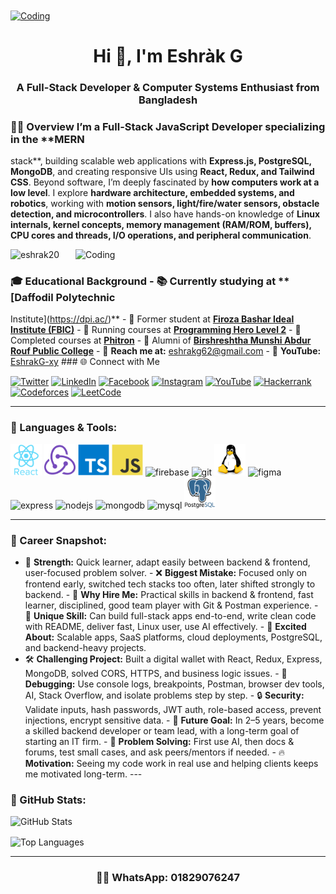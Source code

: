 <a href="https://eshrakg.netlify.app/">
  <img
    align="center"
    alt="Coding"
    width="100%"
    height="400"
    src="https://i.ibb.co.com/YFPBmKLD/Eshrak-G-2.gif"
  />
</a>

<h1 align="center">Hi 👋, I'm Eshràk G</h1>
<h3 align="center">
  A Full-Stack Developer & Computer Systems Enthusiast from Bangladesh
</h3>

### 👨‍🎓 Overview I’m a Full-Stack JavaScript Developer specializing in the **MERN
stack**, building scalable web applications with **Express.js, PostgreSQL,
MongoDB**, and creating responsive UIs using **React, Redux, and Tailwind CSS**.
Beyond software, I’m deeply fascinated by **how computers work at a low level**.
I explore **hardware architecture, embedded systems, and robotics**, working
with **motion sensors, light/fire/water sensors, obstacle detection, and
microcontrollers**. I also have hands-on knowledge of **Linux internals, kernel
concepts, memory management (RAM/ROM, buffers), CPU cores and threads, I/O
operations, and peripheral communication**.

<!-- On the networking side, I understand **IP addressing, MAC addresses, routing, server configuration, and basic network protocols**, giving me a holistic view of how software, hardware, and networks interact to create robust systems.
 

Currently, I’m enhancing my skills with **Next.js, Prisma, GraphQL, and DevOps**, merging my love for backend systems with practical applications, while continuously exploring the intersection of **software and computer hardware**.   -->

<img
  align="right"
  alt="Coding"
  width="400"
  src="https://media0.giphy.com/media/v1.Y2lkPTc5MGI3NjExOHhldG9vMDZ1NWRuNnZhaDlsMXY5MmJpdmViY3J1b3JweTc1ZDFqeCZlcD12MV9naWZzX3NlYXJjaCZjdD1n/bGgsc5mWoryfgKBx1u/giphy.webp"
/>

<p align="left">
  <img
    style="pointer-events: none"
    src="https://komarev.com/ghpvc/?username=eshrak20&label=Profile%20views&color=0e75b6&style=flat"
    alt="eshrak20"
  />
</p>

### 🎓 Educational Background - 📚 Currently studying at **[Daffodil Polytechnic
Institute](https://dpi.ac/)** - 📗 Former student at **[Firoza Bashar Ideal
Institute (FBIC)](https://fbic.edu.bd/)** - 📕 Running courses at **[Programming
Hero Level 2](https://web.programming-hero.com/home/level2)** - 📘 Completed
courses at **[Phitron](https://phitron.io/)** - 📙 Alumni of **[Birshreshtha
Munshi Abdur Rouf Public College](https://www.abdurroufcollege.ac.bd/)** - 📩
**Reach me at:** [eshrakg62@gmail.com](mailto:eshrakg62@gmail.com) - 🎥
**YouTube:** [EshrakG-xy](https://www.youtube.com/@EshrakG-xy) ### 🌐 Connect
with Me
<p align="left">
  <a href="https://twitter.com/eshrak_g46198" target="blank"
    ><img
      src="https://img.shields.io/badge/Twitter-1DA1F2?logo=twitter&logoColor=white"
      alt="Twitter"
  /></a>
  <a href="https://linkedin.com/in/eshrak-g-2967a9278" target="blank"
    ><img
      src="https://img.shields.io/badge/LinkedIn-0077B5?logo=linkedin&logoColor=white"
      alt="LinkedIn"
  /></a>
  <a href="https://www.facebook.com/eshrakg62" target="blank"
    ><img
      src="https://img.shields.io/badge/Facebook-1877F2?logo=facebook&logoColor=white"
      alt="Facebook"
  /></a>
  <a href="https://instagram.com/eshrakg62" target="blank"
    ><img
      src="https://img.shields.io/badge/Instagram-E4405F?logo=instagram&logoColor=white"
      alt="Instagram"
  /></a>
  <a href="https://www.youtube.com/@EshrakG-xy" target="blank"
    ><img
      src="https://img.shields.io/badge/YouTube-FF0000?logo=youtube&logoColor=white"
      alt="YouTube"
  /></a>
  <a href="https://www.hackerrank.com/eshrakg62" target="blank"
    ><img
      src="https://img.shields.io/badge/Hackerrank-00EA64?logo=hackerrank&logoColor=white"
      alt="Hackerrank"
  /></a>
  <a href="https://codeforces.com/profile/eshrak_2004" target="blank"
    ><img
      src="https://img.shields.io/badge/Codeforces-1F8ACB?logo=codeforces&logoColor=white"
      alt="Codeforces"
  /></a>
  <a href="https://leetcode.com/eshrak_g" target="blank"
    ><img
      src="https://img.shields.io/badge/LeetCode-FFA116?logo=leetcode&logoColor=white"
      alt="LeetCode"
  /></a>
</p>

---

<h3 align="left">📌 Languages & Tools:</h3>
<p align="left">
  <!-- Frontend -->
  <a>
    <img
      src="https://raw.githubusercontent.com/devicons/devicon/master/icons/react/react-original-wordmark.svg"
      alt="react"
      width="50"
      height="50"
    />
  </a>
  <a>
    <img
      src="https://raw.githubusercontent.com/devicons/devicon/master/icons/redux/redux-original.svg"
      alt="redux"
      width="50"
      height="50"
    />
  </a>
  <a>
    <img
      src="https://raw.githubusercontent.com/devicons/devicon/master/icons/typescript/typescript-original.svg"
      alt="typescript"
      width="50"
      height="50"
    />
  </a>
  <a>
    <img
      src="https://raw.githubusercontent.com/devicons/devicon/master/icons/javascript/javascript-original.svg"
      alt="javascript"
      width="50"
      height="50"
    />
  </a>

  <!-- Tools -->
  <a>
    <img
      src="https://www.vectorlogo.zone/logos/firebase/firebase-icon.svg"
      alt="firebase"
      width="50"
      height="50"
    />
  </a>
  <a>
    <img
      src="https://www.vectorlogo.zone/logos/git-scm/git-scm-icon.svg"
      alt="git"
      width="50"
      height="50"
    />
  </a>
  <a>
    <img
      src="https://raw.githubusercontent.com/devicons/devicon/master/icons/linux/linux-original.svg"
      alt="linux"
      width="50"
      height="50"
    />
  </a>
  <a>
    <img
      src="https://www.vectorlogo.zone/logos/figma/figma-icon.svg"
      alt="figma"
      width="50"
      height="50"
    />
  </a>

  <!-- Backend -->
  <a>
    <img
      src="https://encrypted-tbn0.gstatic.com/images?q=tbn:ANd9GcRFX07-KmUNvMnp10yRr1ZcRyvAQyNUuu6yVJuf1D1E1XYpp8mvhMgtiQ02Wh2VB1nB0sc&usqp=CAU"
      alt="express"
      width="50"
      height="50"
    />
  </a>
  <a>
    <img
      src="https://upload.wikimedia.org/wikipedia/commons/thumb/d/d9/Node.js_logo.svg/1280px-Node.js_logo.svg.png"
      alt="nodejs"
      width="50"
      height="50"
    />
  </a>
  <a>
    <img
      src="https://encrypted-tbn0.gstatic.com/images?q=tbn:ANd9GcQ2Iny1sVBahJDznu1vBy-sdwAPGB7wYudsfiysMa9qkdvtrxCETCzSAKZ45NqYmgGjyp4&usqp=CAU"
      alt="mongodb"
      width="50"
      height="50"
    />
  </a>
  <a>
    <img
      src="https://img.icons8.com/m_sharp/512/FFFFFF/mysql-logo.png"
      alt="mysql"
      width="50"
      height="50"
    />
  </a>
  <a>
    <img
      src="https://raw.githubusercontent.com/devicons/devicon/master/icons/postgresql/postgresql-original-wordmark.svg"
      alt="postgresql"
      width="50"
      height="50"
    />
  </a>
</p>

---

<h3 align="left">📌 Career Snapshot:</h3>

- 🌊 **Strength:** Quick learner, adapt easily between backend & frontend,
user-focused problem solver. - ❌ **Biggest Mistake:** Focused only on frontend
early, switched tech stacks too often, later shifted strongly to backend. - 💼
**Why Hire Me:** Practical skills in backend & frontend, fast learner,
disciplined, good team player with Git & Postman experience. - 🌟 **Unique
Skill:** Can build full-stack apps end-to-end, write clean code with README,
deliver fast, Linux user, use AI effectively. - 🚀 **Excited About:** Scalable
apps, SaaS platforms, cloud deployments, PostgreSQL, and backend-heavy projects.
- 🛠️ **Challenging Project:** Built a digital wallet with React, Redux, Express,
MongoDB, solved CORS, HTTPS, and business logic issues. - 🐞 **Debugging:** Use
console logs, breakpoints, Postman, browser dev tools, AI, Stack Overflow, and
isolate problems step by step. - 🔒 **Security:** Validate inputs, hash
passwords, JWT auth, role-based access, prevent injections, encrypt sensitive
data. - 🎯 **Future Goal:** In 2–5 years, become a skilled backend developer or
team lead, with a long-term goal of starting an IT firm. - 🧩 **Problem
Solving:** First use AI, then docs & forums, test small cases, and ask
peers/mentors if needed. - 🔥 **Motivation:** Seeing my code work in real use
and helping clients keeps me motivated long-term. ---

<!-- 📌
### 📊  -->
<h3 align="left">📌 GitHub Stats:</h3>

<p>
  &nbsp;<img
    align="left"
    src="https://github-readme-stats.vercel.app/api?username=eshrak20&show_icons=true&locale=en&theme=dark"
    alt="GitHub Stats"
  />
</p>
<p>
  <img
    align="center"
    src="https://github-readme-stats.vercel.app/api/top-langs?username=eshrak20&show_icons=true&locale=en&layout=compact&theme=dark"
    alt="Top Languages"
  />
</p>

---

<h3 align="center">🤙🏼 WhatsApp: 01829076247</h3>

